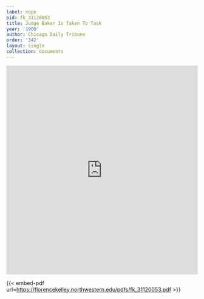 ```yaml
---
label: nope
pid: fk_31120053
title: Judge Baker Is Taken To Task
year: '1900'
author: Chicago Daily Tribune
order: '342'
layout: single
collection: documents
---
```

<iframe src="https://northwestern.app.box.com/embed/s/r8t3gzdl4htenodl6ng8yydc02yg8c0v?sortColumn=date&view=list" width="100%" height="550" frameborder="0" allowfullscreen webkitallowfullscreen msallowfullscreen></iframe>


{{< embed-pdf url=https://florencekelley.northwestern.edu/pdfs/fk_31120053.pdf >}}